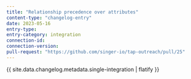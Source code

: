 ```yaml
---
title: "Relationship precedence over attributes"
content-type: "changelog-entry"
date: 2023-05-16
entry-type: 
entry-category: integration
connection-id: 
connection-version: 
pull-request: "https://github.com/singer-io/tap-outreach/pull/25"
---
```

{{ site.data.changelog.metadata.single-integration | flatify }}
